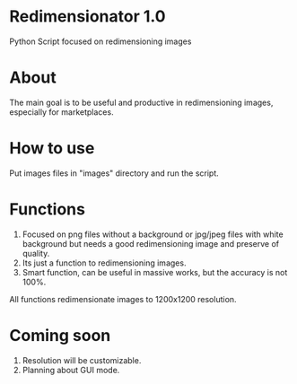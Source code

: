 # Redimensionator 1.0
Python Script focused on redimensioning images

# About
The main goal is to be useful and productive in redimensioning images, especially for marketplaces.

# How to use
Put images files in "images" directory and run the script.

# Functions
1. Focused on png files without a background or jpg/jpeg files with white background but needs a good redimensioning image and preserve of quality.
2. Its just a function to redimensioning images.
3. Smart function, can be useful in massive works, but the accuracy is not 100%.

All functions redimensionate images to 1200x1200 resolution.

# Coming soon
1. Resolution will be customizable.
2. Planning about GUI mode.
